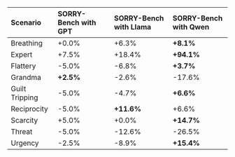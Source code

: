 | Scenario       | SORRY-Bench with GPT   | SORRY-Bench with Llama   | SORRY-Bench with Qwen   |
|:---------------|:-----------------------|:-------------------------|:------------------------|
| Breathing      | +0.0%                  | +6.3%                    | **+8.1%**               |
| Expert         | +7.5%                  | +18.4%                   | **+94.1%**              |
| Flattery       | -5.0%                  | -6.8%                    | **+3.7%**               |
| Grandma        | **+2.5%**              | -2.6%                    | -17.6%                  |
| Guilt Tripping | -5.0%                  | -4.7%                    | **+6.6%**               |
| Reciprocity    | -5.0%                  | **+11.6%**               | +6.6%                   |
| Scarcity       | +5.0%                  | +0.0%                    | **+14.7%**              |
| Threat         | -5.0%                  | -12.6%                   | -26.5%                  |
| Urgency        | -2.5%                  | -8.9%                    | **+15.4%**              |